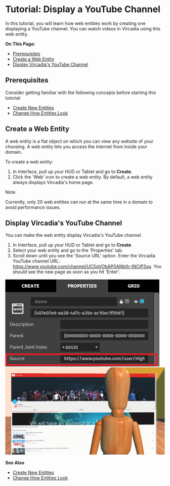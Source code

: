 # Tutorial: Display a YouTube Channel

In this tutorial, you will learn how web entities work by creating one displaying a YouTube channel. You can watch videos in Vircadia using this web entity. 

**On This Page:**

- [Prerequisites](#prerequisities)
- [Create a Web Entity](#create-a-web-entity)
- [Display Vircadia's YouTube Channel](#display-vircadia-s-youtube-channel)

## Prerequisites

Consider getting familiar with the following concepts before starting this tutorial:

- [Create New Entities](create-entities)
- [Change How Entities Look](entity-appearance)

## Create a Web Entity

A web entity is a flat object on which you can view any website of your choosing. A web entity lets you access the internet from inside your domain. 

To create a web entity:

1. In Interface, pull up your HUD or Tablet and go to **Create**.
2. Click the 'Web' icon to create a web entity. By default, a web entity always displays Vircadia's home page.

<div class="admonition note">
    <p class="admonition-title">Note</p>
    <p>Currently, only 20 web entities can run at the same time in a domain to avoid performance issues. </p>
</div>

## Display Vircadia's YouTube Channel

You can make the web entity display Vircadia's YouTube channel.

1. In Interface, pull up your HUD or Tablet and go to **Create**. 
2. Select your web entity and go to the 'Properties' tab.
3. Scroll down until you see the 'Source URL' option. Enter the Vircadia YouTube channel URL: https://www.youtube.com/channel/UC5gVObAP0ANbXr-lNCjP3xg. You should see the new page as soon as you hit 'Enter'.

![](_images/source-url.PNG)
![](_images/youtube-web-entity.PNG)



**See Also**

- [Create New Entities](create-entities)
- [Change How Entities Look](entity-appearance)
